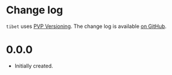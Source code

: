 # Change log

`tibet` uses [PVP Versioning][1].
The change log is available [on GitHub][2].

0.0.0
=====

* Initially created.

[1]: https://pvp.haskell.org
[2]: https://github.com/willbasky/tibet/releases
